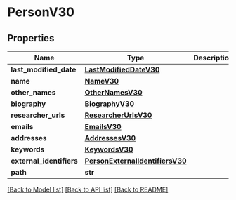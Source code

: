 # PersonV30

## Properties
Name | Type | Description | Notes
------------ | ------------- | ------------- | -------------
**last_modified_date** | [**LastModifiedDateV30**](LastModifiedDateV30.md) |  | [optional] 
**name** | [**NameV30**](NameV30.md) |  | [optional] 
**other_names** | [**OtherNamesV30**](OtherNamesV30.md) |  | [optional] 
**biography** | [**BiographyV30**](BiographyV30.md) |  | [optional] 
**researcher_urls** | [**ResearcherUrlsV30**](ResearcherUrlsV30.md) |  | [optional] 
**emails** | [**EmailsV30**](EmailsV30.md) |  | [optional] 
**addresses** | [**AddressesV30**](AddressesV30.md) |  | [optional] 
**keywords** | [**KeywordsV30**](KeywordsV30.md) |  | [optional] 
**external_identifiers** | [**PersonExternalIdentifiersV30**](PersonExternalIdentifiersV30.md) |  | [optional] 
**path** | **str** |  | [optional] 

[[Back to Model list]](../README.md#documentation-for-models) [[Back to API list]](../README.md#documentation-for-api-endpoints) [[Back to README]](../README.md)

